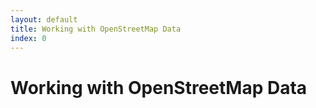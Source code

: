 ```yaml
---
layout: default
title: Working with OpenStreetMap Data 
index: 0
---
```


Working with OpenStreetMap Data
===============================
